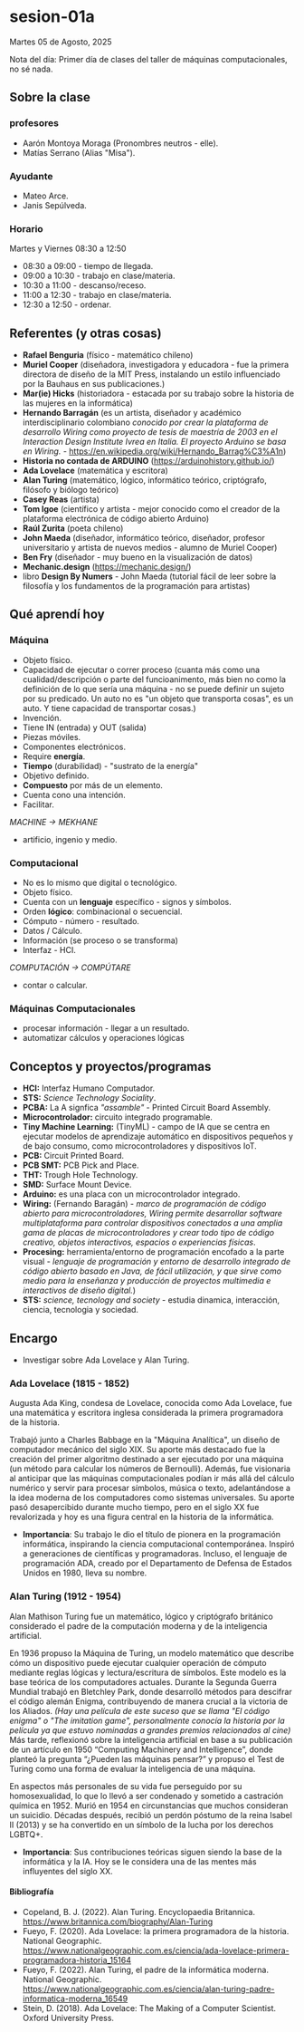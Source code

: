 # sesion-01a

Martes 05 de Agosto, 2025

Nota del día: Primer día de clases del taller de máquinas computacionales, no sé nada. 

## Sobre la clase

### profesores

- Aarón Montoya Moraga (Pronombres neutros - elle).
- Matías Serrano (Alias "Misa").

### Ayudante

- Mateo Arce.
- Janis Sepúlveda.

### Horario
Martes y Viernes 08:30 a 12:50

- 08:30 a 09:00 - tiempo de llegada.
- 09:00 a 10:30 - trabajo en clase/materia.
- 10:30 a 11:00 - descanso/receso.
- 11:00 a 12:30 - trabajo en clase/materia.
- 12:30 a 12:50 - ordenar.
  
## Referentes (y otras cosas)

- **Rafael Benguria** (físico - matemático chileno)
- **Muriel Cooper** (diseñadora, investigadora y educadora - fue la primera directora de diseño de la MIT Press, instalando un estilo influenciado por la Bauhaus en sus publicaciones.)
- **Mar(ie) Hicks** (historiadora - estacada por su trabajo sobre la historia de las mujeres en la informática)
- **Hernando Barragán** (es un artista, diseñador y académico interdisciplinario colombiano *conocido por crear la plataforma de desarrollo Wiring como proyecto de tesis de maestría de 2003 en el Interaction Design Institute Ivrea en Italia. El proyecto Arduino se basa en Wiring.* - https://en.wikipedia.org/wiki/Hernando_Barrag%C3%A1n)
- **Historia no contada de ARDUINO** (https://arduinohistory.github.io/)
- **Ada Lovelace** (matemática y escritora)
- **Alan Turing** (matemático, lógico, informático teórico, criptógrafo, filósofo y biólogo teórico)
- **Casey Reas** (artista)
- **Tom Igoe** (científico y artista - mejor conocido como el creador de la plataforma electrónica de código abierto Arduino)
- **Raúl Zurita** (poeta chileno)
- **John Maeda** (diseñador, informático teórico, diseñador, profesor universitario y artista de nuevos medios - alumno de Muriel Cooper)
- **Ben Fry** (diseñador - muy bueno en la visualización de datos)
- **Mechanic.design** (https://mechanic.design/)
- libro **Design By Numers** - John Maeda (tutorial fácil de leer sobre la filosofía y los fundamentos de la programación para artistas)
  
## Qué aprendí hoy

### Máquina

- Objeto físico.
- Capacidad de ejecutar o correr proceso (cuanta más como una cualidad/descripción o parte del funcioanimento, más bien no como la definición de lo que sería una máquina - no se puede definir un sujeto por su predicado. Un auto no es "un objeto que transporta cosas", es un auto. Y tiene capacidad de transportar cosas.)
- Invención.
- Tiene IN (entrada) y OUT (salida)
- Piezas móviles.
- Componentes electrónicos.
- Require **energía**.
- **Tiempo** (durabilidad) - "sustrato de la energía" 
- Objetivo definido.
- **Compuesto** por más de un elemento.
- Cuenta cono una intención.
- Facilitar.

*MACHINE -> MEKHANE*
- artificio, ingenio y medio. 

### Computacional

- No es lo mismo que digital o tecnológico.
- Objeto físico.
- Cuenta con un **lenguaje** específico - signos y símbolos.
- Orden **lógico**: combinacional o secuencial.
- Cómputo - número - resultado.
- Datos / Cálculo.
- Información (se proceso o se transforma)
- Interfaz - HCI.

*COMPUTACIÓN -> COMPÚTARE*
- contar o calcular.

### Máquinas Computacionales

- procesar información - llegar a un resultado. 
- automatizar cálculos y operaciones lógicas

## Conceptos y proyectos/programas

- **HCI:** Interfaz Humano Computador.
- **STS:** *Science Technology Sociality*.
- **PCBA:** La A signfica *"assamble"* - Printed Circuit Board Assembly.
- **Microcontrolador:** circuito integrado programable.
- **Tiny Machine Learning:** (TinyML) - campo de IA que se centra en ejecutar modelos de aprendizaje automático en dispositivos pequeños y de bajo consumo, como microcontroladores y dispositivos IoT.
- **PCB:** Circuit Printed Board.
- **PCB SMT:** PCB Pick and Place.
- **THT:** Trough Hole Technology.
- **SMD:** Surface Mount Device.
- **Arduino:** es una placa con un microcontrolador integrado.
- **Wiring:** (Fernando Baragán) - *marco de programación de código abierto para microcontroladores, Wiring permite desarrollar software multiplataforma para controlar dispositivos conectados a una amplia gama de placas de microcontroladores y crear todo tipo de código creativo, objetos interactivos, espacios o experiencias físicas*. 
- **Procesing:** herramienta/entorno de programación encofado a la parte visual - *lenguaje de programación y entorno de desarrollo integrado de código abierto basado en Java, de fácil utilización, y que sirve como medio para la enseñanza y producción de proyectos multimedia e interactivos de diseño digital.*)
- **STS:** *science, tecnology and society* - estudia dinamica, interacción, ciencia, tecnologia y sociedad. 
 
## Encargo 
- Investigar sobre Ada Lovelace y Alan Turing. 

### Ada Lovelace (1815 - 1852)

Augusta Ada King, condesa de Lovelace, conocida como Ada Lovelace, fue una matemática y escritora inglesa considerada la primera programadora de la historia.

Trabajó junto a Charles Babbage en la "Máquina Analítica", un diseño de computador mecánico del siglo XIX. Su aporte más destacado fue la creación del primer algoritmo destinado a ser ejecutado por una máquina (un método para calcular los números de Bernoulli).
Además, fue visionaria al anticipar que las máquinas computacionales podían ir más allá del cálculo numérico y servir para procesar símbolos, música o texto, adelantándose a la idea moderna de los computadores como sistemas universales. Su aporte pasó desapercibido durante mucho tiempo, pero en el siglo XX fue revalorizada y hoy es una figura central en la historia de la informática. 

- **Importancia**: Su trabajo le dio el título de pionera en la programación informática, inspirando la ciencia computacional contemporánea. Inspiró a generaciones de científicas y programadoras. Incluso, el lenguaje de programación ADA, creado por el Departamento de Defensa de Estados Unidos en 1980, lleva su nombre.

### Alan Turing (1912 - 1954)

Alan Mathison Turing fue un matemático, lógico y criptógrafo británico considerado el padre de la computación moderna y de la inteligencia artificial.

En 1936 propuso la Máquina de Turing, un modelo matemático que describe cómo un dispositivo puede ejecutar cualquier operación de cómputo mediante reglas lógicas y lectura/escritura de símbolos. Este modelo es la base teórica de los computadores actuales.
Durante la Segunda Guerra Mundial trabajó en Bletchley Park, donde desarrolló métodos para descifrar el código alemán Enigma, contribuyendo de manera crucial a la victoria de los Aliados. *(Hay una película de este suceso que se llama "El código enigma" o "The imitation game", personalmente conocía la historia por la película ya que estuvo nominadas a grandes premios relacionados al cine)*
Más tarde, reflexionó sobre la inteligencia artificial en base a su publicación de un artículo en 1950 “Computing Machinery and Intelligence”, donde planteó la pregunta “¿Pueden las máquinas pensar?” y propuso el Test de Turing como una forma de evaluar la inteligencia de una máquina. 

En aspectos más personales de su vida fue perseguido por su homosexualidad, lo que lo llevó a ser condenado y sometido a castración química en 1952. Murió en 1954 en circunstancias que muchos consideran un suicidio. Décadas después, recibió un perdón póstumo de la reina Isabel II (2013) y se ha convertido en un símbolo de la lucha por los derechos LGBTQ+.

- **Importancia**: Sus contribuciones teóricas siguen siendo la base de la informática y la IA. Hoy se le considera una de las mentes más influyentes del siglo XX.

#### Bibliografía 
- Copeland, B. J. (2022). Alan Turing. Encyclopaedia Britannica. https://www.britannica.com/biography/Alan-Turing
-  Fueyo, F. (2020). Ada Lovelace: la primera programadora de la historia. National Geographic. https://www.nationalgeographic.com.es/ciencia/ada-lovelace-primera-programadora-historia_15164
- Fueyo, F. (2022). Alan Turing, el padre de la informática moderna. National Geographic. https://www.nationalgeographic.com.es/ciencia/alan-turing-padre-informatica-moderna_16549
- Stein, D. (2018). Ada Lovelace: The Making of a Computer Scientist. Oxford University Press. 
